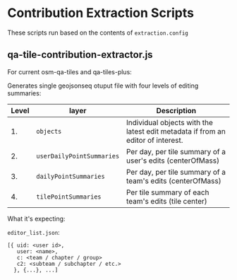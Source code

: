 Contribution Extraction Scripts
===============================

These scripts run based on the contents of `extraction.config`

qa-tile-contribution-extractor.js
---------------------------------

For current osm-qa-tiles and qa-tiles-plus:

Generates single geojsonseq otuput file with four levels of editing summaries:

|Level | layer | Description |
|------|-----|-------------|
| 1. | `objects` | Individual objects with the latest edit metadata if from an editor of interest. | 
| 2. | `userDailyPointSummaries` | Per day, per tile summary of a user's edits (centerOfMass)
| 3. | `dailyPointSummaries` | Per day, per tile summary of a team's edits (centerOfMass)
| 4. | `tilePointSummaries` | Per tile summary of each team's edits (tile center)

What it's expecting: 

`editor_list.json`: 

```
[{ uid: <user id>,
   user: <name>,
   c: <team / chapter / group>
   c2: <subteam / subchapter / etc.>
  }, {...}, ...]
```
